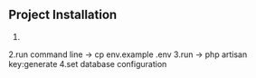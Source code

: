 

## Project Installation

1.
2.run command line -> cp env.example .env
3.run -> php artisan key:generate
4.set database configuration


